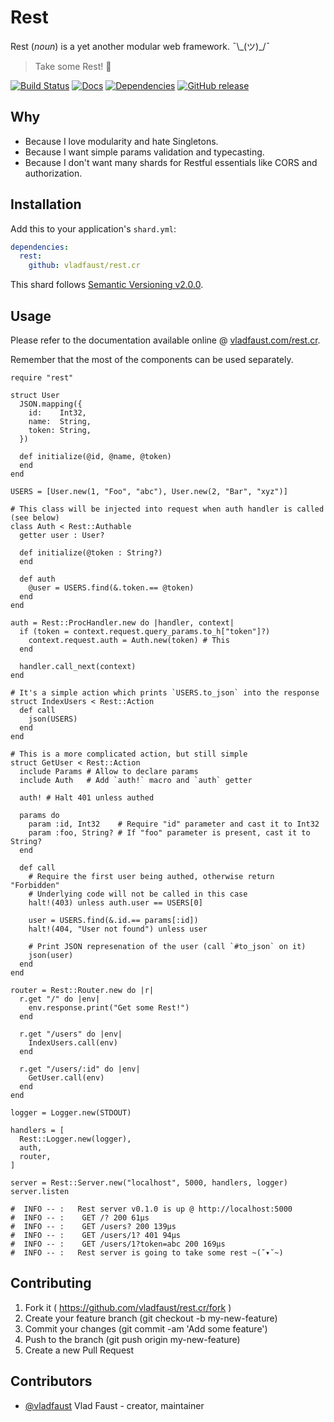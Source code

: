 # Rest

Rest (*noun*) is a yet another modular web framework. ¯\\\_(ツ)\_/¯

> Take some Rest! 🍻

[![Build Status](https://travis-ci.org/vladfaust/rest.cr.svg?branch=master)](https://travis-ci.org/vladfaust/rest.cr) [![Docs](https://img.shields.io/badge/docs-available-brightgreen.svg)](https://vladfaust.com/rest.cr) [![Dependencies](https://shards.rocks/badge/github/vladfaust/rest.cr/status.svg)](https://shards.rocks/github/vladfaust/rest.cr) [![GitHub release](https://img.shields.io/github/release/vladfaust/rest.cr.svg)](https://github.com/vladfaust/rest.cr/releases)

## Why

- Because I love modularity and hate Singletons.
- Because I want simple params validation and typecasting.
- Because I don't want many shards for Restful essentials like CORS and authorization.

## Installation

Add this to your application's `shard.yml`:

```yaml
dependencies:
  rest:
    github: vladfaust/rest.cr
```

This shard follows [Semantic Versioning v2.0.0](http://semver.org/).

## Usage

Please refer to the documentation available online @ [vladfaust.com/rest.cr](https://vladfaust.com/rest.cr).

Remember that the most of the components can be used separately.

```crystal
require "rest"

struct User
  JSON.mapping({
    id:    Int32,
    name:  String,
    token: String,
  })

  def initialize(@id, @name, @token)
  end
end

USERS = [User.new(1, "Foo", "abc"), User.new(2, "Bar", "xyz")]

# This class will be injected into request when auth handler is called (see below)
class Auth < Rest::Authable
  getter user : User?

  def initialize(@token : String?)
  end

  def auth
    @user = USERS.find(&.token.== @token)
  end
end

auth = Rest::ProcHandler.new do |handler, context|
  if (token = context.request.query_params.to_h["token"]?)
    context.request.auth = Auth.new(token) # This
  end

  handler.call_next(context)
end

# It's a simple action which prints `USERS.to_json` into the response
struct IndexUsers < Rest::Action
  def call
    json(USERS)
  end
end

# This is a more complicated action, but still simple
struct GetUser < Rest::Action
  include Params # Allow to declare params
  include Auth   # Add `auth!` macro and `auth` getter

  auth! # Halt 401 unless authed

  params do
    param :id, Int32    # Require "id" parameter and cast it to Int32
    param :foo, String? # If "foo" parameter is present, cast it to String?
  end

  def call
    # Require the first user being authed, otherwise return "Forbidden"
    # Underlying code will not be called in this case
    halt!(403) unless auth.user == USERS[0]

    user = USERS.find(&.id.== params[:id])
    halt!(404, "User not found") unless user

    # Print JSON represenation of the user (call `#to_json` on it)
    json(user)
  end
end

router = Rest::Router.new do |r|
  r.get "/" do |env|
    env.response.print("Get some Rest!")
  end

  r.get "/users" do |env|
    IndexUsers.call(env)
  end

  r.get "/users/:id" do |env|
    GetUser.call(env)
  end
end

logger = Logger.new(STDOUT)

handlers = [
  Rest::Logger.new(logger),
  auth,
  router,
]

server = Rest::Server.new("localhost", 5000, handlers, logger)
server.listen

#  INFO -- :   Rest server v0.1.0 is up @ http://localhost:5000
#  INFO -- :    GET /? 200 61μs
#  INFO -- :    GET /users? 200 139μs
#  INFO -- :    GET /users/1? 401 94μs
#  INFO -- :    GET /users/1?token=abc 200 169μs
#  INFO -- :   Rest server is going to take some rest ~(˘▾˘~)
```

## Contributing

1. Fork it ( https://github.com/vladfaust/rest.cr/fork )
2. Create your feature branch (git checkout -b my-new-feature)
3. Commit your changes (git commit -am 'Add some feature')
4. Push to the branch (git push origin my-new-feature)
5. Create a new Pull Request

## Contributors

- [@vladfaust](https://github.com/vladfaust) Vlad Faust - creator, maintainer
